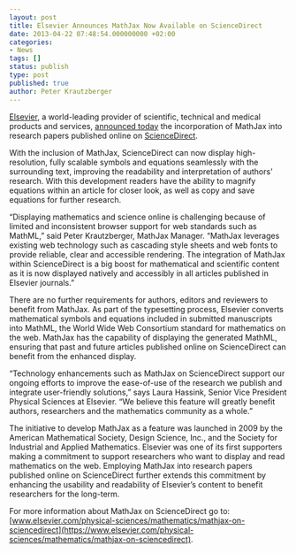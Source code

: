 ```yaml
---
layout: post
title: Elsevier Announces MathJax Now Available on ScienceDirect
date: 2013-04-22 07:48:54.000000000 +02:00
categories:
- News
tags: []
status: publish
type: post
published: true
author: Peter Krautzberger
---
```


[Elsevier](http://www.elsevier.com), a world-leading provider of scientific, technical and medical products and services, [announced today](http://www.elsevier.com/about/press-releases/science-and-technology/elsevier-announces-mathjax-now-available-on-sciencedirect) the incorporation of MathJax into research papers published online on [ScienceDirect](http://www.sciencedirect.com).

With the inclusion of MathJax, ScienceDirect can now display high-resolution, fully scalable symbols and equations seamlessly with the surrounding text, improving the readability and interpretation of authors’ research. With this development readers have the ability to magnify equations within an article for closer look, as well as copy and save equations for further research.

“Displaying mathematics and science online is challenging because of limited and inconsistent browser support for web standards such as MathML,” said Peter Krautzberger, MathJax Manager. “MathJax leverages existing web technology such as cascading style sheets and web fonts to provide reliable, clear and accessible rendering. The integration of MathJax within ScienceDirect is a big boost for mathematical and scientific content as it is now displayed natively and accessibly in all articles published in Elsevier journals.”

There are no further requirements for authors, editors and reviewers to benefit from MathJax. As part of the typesetting process, Elsevier converts mathematical symbols and equations included in submitted manuscripts into MathML, the World Wide Web Consortium standard for mathematics on the web. MathJax has the capability of displaying the generated MathML, ensuring that past and future articles published online on ScienceDirect can benefit from the enhanced display.

“Technology enhancements such as MathJax on ScienceDirect support our ongoing efforts to improve the ease-of-use of the research we publish and integrate user-friendly solutions,” says Laura Hassink, Senior Vice President Physical Sciences at Elsevier. “We believe this feature will greatly benefit authors, researchers and the mathematics community as a whole.”

The initiative to develop MathJax as a feature was launched in 2009 by the American Mathematical Society, Design Science, Inc., and the Society for Industrial and Applied Mathematics. Elsevier was one of its first supporters making a commitment to support researchers who want to display and read mathematics on the web. Employing MathJax into research papers published online on ScienceDirect further extends this commitment by enhancing the usability and readability of Elsevier’s content to benefit researchers for the long-term.

For more information about MathJax on ScienceDirect go to: [www.elsevier.com/physical-sciences/mathematics/mathjax-on-sciencedirect](https://www.elsevier.com/physical-sciences/mathematics/mathjax-on-sciencedirect).
